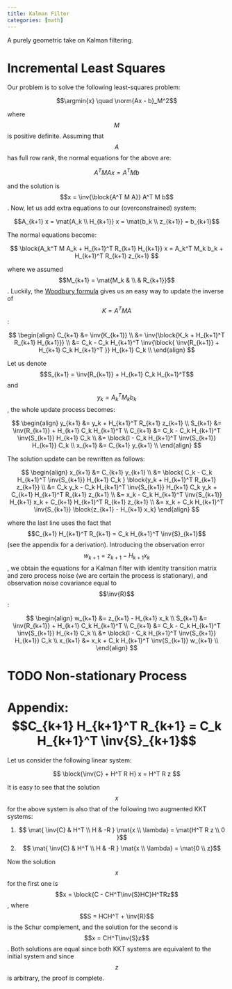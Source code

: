 ```yaml
---
title: Kalman Filter
categories: [math]
---
```


A purely geometric take on Kalman filtering.

# Incremental Least Squares

Our problem is to solve the following least-squares problem: 

$$\argmin{x} \quad \norm{Ax - b}_M^2$$

where $$M$$ is positive definite. Assuming that $$A$$ has full row
rank, the normal equations for the above are:

$$ A^T M A x = A^T M b $$

and the solution is $$x = \inv{\block{A^T M A}} A^T M b$$. Now, let us
add extra equations to our (overconstrained) system:

$$A_{k+1} x = \mat{A_k \\ H_{k+1}} x = \mat{b_k \\ z_{k+1}} = b_{k+1}$$

The normal equations become:

$$ \block{A_k^T M A_k + H_{k+1}^T R_{k+1} H_{k+1}} x = A_k^T M_k b_k + H_{k+1}^T R_{k+1} z_{k+1} $$

where we assumed $$M_{k+1} = \mat{M_k & \\ & R_{k+1}}$$. Luckily, the
[Woodbury formula](https://en.wikipedia.org/wiki/Woodbury_matrix_identity)
gives us an easy way to update the inverse of $$K = A^T M A$$:

$$
\begin{align} 
C_{k+1} &= \inv{K_{k+1}} \\
	&= \inv{\block{K_k + H_{k+1}^T R_{k+1} H_{k+1}}} \\
	&= C_k - C_k H_{k+1}^T \inv{\block{ \inv{R_{k+1}} + H_{k+1} C_k H_{k+1}^T }} H_{k+1} C_k \\
\end{align}
$$

Let us denote $$S_{k+1} = \inv{R_{k+1}} + H_{k+1} C_k H_{k+1}^T$$ and $$y_k =
A_k^T M_k b_k$$, the whole update process becomes:

$$
\begin{align} 
y_{k+1} &= y_k + H_{k+1}^T R_{k+1} z_{k+1} \\
S_{k+1} &= \inv{R_{k+1}} + H_{k+1} C_k H_{k+1}^T \\
C_{k+1} &= C_k - C_k H_{k+1}^T \inv{S_{k+1}} H_{k+1} C_k \\
        &= \block{I - C_k H_{k+1}^T \inv{S_{k+1}} H_{k+1}} C_k \\
x_{k+1} &= C_{k+1} y_{k+1} \\		
\end{align}
$$		

The solution update can be rewritten as follows:

$$
\begin{align}
x_{k+1} &= C_{k+1} y_{k+1} \\
&= \block{ C_k - C_k H_{k+1}^T \inv{S_{k+1}} H_{k+1} C_k } \block{y_k + H_{k+1}^T R_{k+1} z_{k+1}} \\
&= C_k y_k - C_k H_{k+1}^T \inv{S_{k+1}} H_{k+1} C_k y_k + C_{k+1} H_{k+1}^T R_{k+1} z_{k+1} \\
&= x_k - C_k H_{k+1}^T \inv{S_{k+1}} H_{k+1} x_k + C_{k+1} H_{k+1}^T R_{k+1} z_{k+1} \\
&= x_k + C_k H_{k+1}^T \inv{S_{k+1}} \block{z_{k+1} -  H_{k+1} x_k}
\end{align}
$$

where the last line uses the fact that $$C_{k+1} H_{k+1}^T R_{k+1} = C_k
H_{k+1}^T \inv{S}_{k+1}$$ (see the appendix for a
derivation). Introducing the observation error $$w_{k+1} = z_{k+1} -
H_{k+1} x_k$$, we obtain the equations for a Kalman filter with
identity transition matrix and zero process noise (we are certain the
process is stationary), and observation noise covariance equal to
$$\inv{R}$$:

$$
\begin{align} 
w_{k+1} &= z_{k+1} - H_{k+1} x_k \\ 
S_{k+1} &= \inv{R_{k+1}} + H_{k+1} C_k H_{k+1}^T \\
C_{k+1} &= C_k - C_k H_{k+1}^T \inv{S_{k+1}} H_{k+1} C_k \\
        &= \block{I - C_k H_{k+1}^T \inv{S_{k+1}} H_{k+1}} C_k \\
x_{k+1} &= x_k + C_k H_{k+1}^T \inv{S_{k+1}} w_{k+1} \\		
\end{align}
$$

# TODO Non-stationary Process


# Appendix: $$C_{k+1} H_{k+1}^T R_{k+1} = C_k H_{k+1}^T \inv{S}_{k+1}$$

Let us consider the following linear system:

$$ \block{\inv{C} + H^T R H} x = H^T R z $$

It is easy to see that the solution $$x$$ for the above system is also
that of the following two augmented KKT systems:

1. $$ \mat{ \inv{C} & H^T \\ H & -R } \mat{x \\ \lambda} = \mat{H^T R z \\ 0 }$$
2. $$ \mat{ \inv{C} & H^T \\ H & -R } \mat{x \\ \lambda} = \mat{0 \\ z}$$

Now the solution $$x$$ for the first one is $$x = \block{C -
CH^T\inv{S}HC}H^TRz$$, where $$S = HCH^T + \inv{R}$$ is the Schur
complement, and the solution for the second is $$x = CH^T\inv{S}z$$.
Both solutions are equal since both KKT systems are equivalent to the
initial system and since $$z$$ is arbitrary, the proof is complete.
